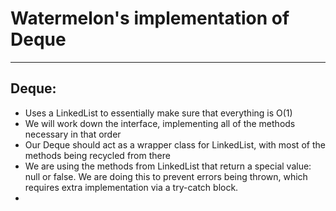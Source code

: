 # Watermelon's implementation of Deque
---
## Deque:
- Uses a LinkedList to essentially make sure that everything is O(1)
- We will work down the interface, implementing all of the methods necessary in that order
- Our Deque should act as a wrapper class for LinkedList, with most of the methods being recycled from there
- We are using the methods from LinkedList that return a special value: null or false. We are doing this to prevent errors being thrown, which requires extra implementation via a try-catch block.
-
